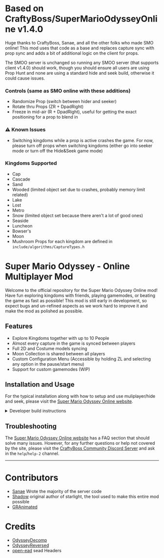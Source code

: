 # Based on CraftyBoss/SuperMarioOdysseyOnline **v1.4.0**
Huge thanks to CraftyBoss, Sanae, and all the other folks who made SMO online! This mod uses that code as a base and replaces capture sync with prop sync and adds a bit of additional logic on the client for props. 

The SMOO server is unchanged so running any SMOO server (that supports client v1.4.0) should work, though you should ensure all users are using Prop Hunt and none are using a standard hide and seek build, otherwise it could cause issues.

### Controls (same as SMO online with these additions)
* Randomize Prop (switch between hider and seeker)
* Rotate thru Props (ZR + DpadRight)
* Freeze in mid-air (R + DpadRight), useful for getting the exact positioning for a prop to blend in

### :warning: Known Issues
* Switching kingdoms while a prop is active crashes the game. For now, please turn off props when switching kingdoms (either go into seeker mode or turn off the Hide&Seek game mode) 

### Kingdoms Supported
* Cap
* Cascade
* Sand
* Wooded (limited object set due to crashes, probably memory limit related)
* Lake
* Lost
* Metro
* Snow (limited object set because there aren't a lot of good ones)
* Seaside
* Luncheon
* Bowser's
* Moon
* Mushroom
Props for each kingdom are defined in `include/algorithms/CaptureTypes.h`


# Super Mario Odyssey - Online Multiplayer Mod

Welcome to the official repository for the Super Mario Odyssey Online mod! Have fun exploring kingdoms with friends, playing gamemodes, or beating the game as fast as possible! This mod is still early in development, so expect bugs and un-refined aspects as we work hard to improve it and make the mod as polished as possible.

## Features

* Explore Kingdoms together with up to 10 People
* Almost every capture in the game is synced between players
* Full 2D and Costume models syncing
* Moon Collection is shared between all players
* Custom Configuration Menu (Accessible by holding ZL and selecting any option in the pause/start menu)
* Support for custom gamemodes (WIP)
	

## Installation and Usage
For the typical installation along with how to setup and use muliplayer/hide and seek, please visit the [Super Mario Odyssey Online website](https://smoo.it).

<details>

<summary>Developer build instructions</summary>

  ### Building Prerequisites

  - [devkitPro](https://devkitpro.org/) 
  - Python 3
  - The [Keystone-Engine](https://www.keystone-engine.org/) Python Module

  ### Building

  Build has only been tested on WSL2 running Ubuntu 20.04.1.

  Just run:
  ```
  DEVKITPRO={path_to_devkitpro} make
  ```

  On Ubuntu (and other Debian-based systems), devkitPro will be installed to `/opt/devkitpro` by default:

  ```
  DEVKITPRO=/opt/devkitpro/ make
  ```

  ### Installing (Atmosphère)

  After a successful build, simply transfer the `atmosphere` folder located inside `starlight_patch_100` to the root of your switch's SD card.
</details>

## Troubleshooting

The [Super Mario Odyssey Online website](https://smoo.it) has a FAQ section that should solve many issues.
However, for any further questions or help not covered by the site, please visit the [CraftyBoss Community Discord Server](discord.gg/jYCueK2BqD) and ask in the `help`/`help-2` channel. 

---

# Contributors

- [Sanae](https://github.com/sanae6) Wrote the majority of the server code
- [Shadow](https://github.com/shadowninja108) original author of starlight, the tool used to make this entire mod possible
- [GRAnimated](https://github.com/GRAnimated)

# Credits
- [OdysseyDecomp](https://github.com/shibbo/OdysseyDecomp)
- [OdysseyReversed](https://github.com/shibbo/OdysseyReversed)
- [open-ead](https://github.com/open-ead/sead) sead Headers
